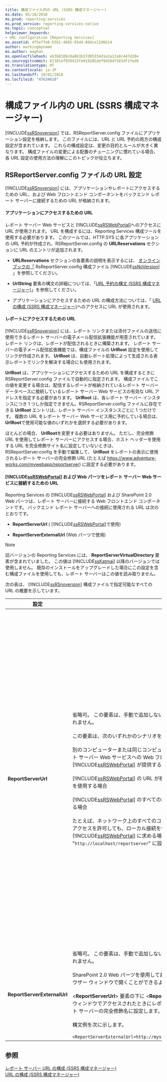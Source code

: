 ```yaml
---
title: 構成ファイル内の URL (SSRS 構成マネージャー)
ms.date: 05/18/2016
ms.prod: reporting-services
ms.prod_service: reporting-services-native
ms.topic: conceptual
helpviewer_keywords:
- URL configuration [Reporting Services]
ms.assetid: 4f5e7fe0-b5b1-4665-93d4-80dce12d6b14
author: markingmyname
ms.author: maghan
ms.openlocfilehash: eb3b8189c8a863b37d05334d1e2a12a8c447d20e
ms.sourcegitcommit: 61381ef939415fe019285def9450d7583df1fed0
ms.translationtype: HT
ms.contentlocale: ja-JP
ms.lasthandoff: 10/01/2018
ms.locfileid: "47634610"
---
```

# <a name="urls-in-configuration-files--ssrs-configuration-manager"></a>構成ファイル内の URL (SSRS 構成マネージャー)
  [!INCLUDE[ssRSnoversion](../../includes/ssrsnoversion-md.md)] では、RSReportServer.config ファイルにアプリケーション設定を格納します。 このファイルには、URL と URL 予約の両方の構成設定が含まれています。 これらの構成設定は、変更の目的とルールが大きく異なります。 構成ファイルの変更による配置のチューニングに慣れている場合、各 URL 設定の使用方法の理解にこのトピックが役立ちます。  
  
## <a name="url-settings-in-rsreportserverconfig-file"></a>RSReportServer.config ファイルの URL 設定  
 [!INCLUDE[ssRSnoversion](../../includes/ssrsnoversion-md.md)] には、アプリケーションやレポートにアクセスするための URL、および Web フロントエンド コンポーネントをバックエンド レポート サーバーに接続するための URL が格納されます。  
  
#### <a name="urls-for-application-access"></a>アプリケーションにアクセスするための URL  
 レポート サーバー Web サービスと [!INCLUDE[ssRSWebPortal](../../includes/ssrswebportal.md)]へのアクセスに URL が使用されます。 URL を構成するには、Reporting Services 構成ツールを使用する必要があります。 このツールでは、HTTP.SYS に各アプリケーションの URL 予約が作成され、RSReportServer.config の **URLReservations** セクションに URL のエントリが追加されます。  
  
-   **URLReservations** セクションの各要素の説明を表示するには、 [オンライン ブックの「](../../reporting-services/report-server/rsreportserver-config-configuration-file.md) RsReportServer.config 構成ファイル [!INCLUDE[ssNoVersion](../../includes/ssnoversion-md.md)] 」を参照してください。  
  
-   **UrlString** 要素の構文の詳細については、「[URL 予約の構文 &#40;SSRS 構成マネージャー&#41;](../../reporting-services/install-windows/url-reservation-syntax-ssrs-configuration-manager.md)」を参照してください。  
  
-   アプリケーションにアクセスするための URL の構成方法については、「 [URL の構成 &#40;SSRS 構成マネージャー&#41;](../../reporting-services/install-windows/configure-a-url-ssrs-configuration-manager.md)へのアクセスに URL が使用されます。  
  
#### <a name="urls-for-report-access"></a>レポートにアクセスするための URL  
 [!INCLUDE[ssRSnoversion](../../includes/ssrsnoversion-md.md)] には、レポート リンクまたは添付ファイルの送信に使用できるレポート サーバーの電子メール配信拡張機能が用意されています。 レポート リンクは、レポートが配信されるときに構築されます。 レポート サーバーの電子メール配信拡張機能では、構成ファイルの **UrlRoot** 設定を使用してリンクが作成されます。 **UrlRoot** は、自動レポート処理によって生成される表示レポートでリンクを解決する場合にも使用されます。  
  
 **UrlRoot** は、アプリケーションにアクセスするための URL を構成するときに RSReportServer.config ファイルで自動的に指定されます。 構成ファイルでこの値を変更する場合は、配信するレポートが格納されているレポート サーバー データベースに接続しているレポート サーバー Web サービスの有効な URL アドレスを指定する必要があります。 **UrlRoot** は、各レポート サーバー インスタンスにつき 1 つしか指定できません。RSReportServer.config ファイルに存在できる **UrlRoot** エントリは、レポート サーバー インスタンスごとに 1 つだけです。 複数の URL をレポート サーバー Web サービス用に予約している場合は、 **UrlRoot**で使用可能な値のいずれかを選択する必要があります。  
  
 ほとんどの場合、 **UrlRoot**を変更する必要はありません。 ただし、完全修飾 URL を使用してレポート サーバーにアクセスする場合、ホスト ヘッダーを使用する URL を完全修飾サイト名に設定していないときは、RSReportServer.config を手動で編集して、 **UrlRoot** をレポートの表示に使用されるレポート サーバーの完全修飾 URL (たとえば https://www.adventure-works.com/mywebapp/reportserver) に設定する必要があります。  
  
#### <a name="urls-connecting-the-includessrswebportalincludesssrswebportalmd-and-web-parts-to-the-report-server-web-service"></a>[!INCLUDE[ssRSWebPortal](../../includes/ssrswebportal.md)] および Web パーツをレポート サーバー Web サービスに接続するための URL  
 Reporting Services の [!INCLUDE[ssRSWebPortal](../../includes/ssrswebportal.md)] および SharePoint 2.0 Web パーツは、レポート サーバーに接続する Web フロントエンド コンポーネントです。 バックエンド レポート サーバーへの接続に使用される URL は次のとおりです。  
  
-   **ReportServerUrl** ( [!INCLUDE[ssRSWebPortal](../../includes/ssrswebportal.md)]で使用)  
  
-   **ReportServerExternalUrl** (Web パーツで使用)  
  
> [!NOTE]  
>  旧バージョンの Reporting Services には、 **ReportServerVirtualDirectory** 要素が含まれていました。 この値は [!INCLUDE[ssKatmai](../../includes/sskatmai-md.md)] 以降のバージョンでは使用しません。 既存のインストールをアップグレードした場合にこの設定を含む構成ファイルを使用しても、レポート サーバーはこの値を読み取りません。  
  
 次の表は、 [!INCLUDE[ssRSnoversion](../../includes/ssrsnoversion-md.md)] 構成ファイルで指定可能なすべての URL の概要を示しています。  
  
|設定|使用方法|[説明]|  
|-------------|-----------|-----------------|  
|**ReportServerUrl**|省略可。 この要素は、手動で追加しない限り RSReportServer.config ファイルには含まれません。<br /><br /> この要素は、次のいずれかのシナリオを構成する場合にのみ設定します。<br /><br /> 別のコンピューターまたは同じコンピューター上の別のインスタンスで実行されるレポート サーバー Web サービスへの Web フロントエンド アクセスを、 [!INCLUDE[ssRSWebPortal](../../includes/ssrswebportal.md)] が提供する場合<br /><br /> [!INCLUDE[ssRSWebPortal](../../includes/ssrswebportal.md)] の URL が複数存在し、レポート マネージャーで特定の URL を使用する場合<br /><br /> [!INCLUDE[ssRSWebPortal](../../includes/ssrswebportal.md)] のすべての接続に特定のレポート サーバーの URL を使用する場合<br /><br /> たとえば、ネットワーク上のすべてのコンピューターに [!INCLUDE[ssRSWebPortal](../../includes/ssrswebportal.md)] へのアクセスを許可しても、ローカル接続を使用してレポート サーバーに接続するように [!INCLUDE[ssRSWebPortal](../../includes/ssrswebportal.md)] に求める場合があります。 この場合、**ReportServerUrl** を "`http://localhost/reportserver`" に設定します。|この値には、レポート サーバー Web サービスの URL を指定します。 この値は、起動時に [!INCLUDE[ssRSWebPortal](../../includes/ssrswebportal.md)] アプリケーションから読み取られます。 この値を設定すると、 [!INCLUDE[ssRSWebPortal](../../includes/ssrswebportal.md)] は、URL で指定されたレポート サーバーに接続します。<br /><br /> 既定では、 [!INCLUDE[ssRSWebPortal](../../includes/ssrswebportal.md)] は、 [!INCLUDE[ssRSWebPortal](../../includes/ssrswebportal.md)]と同じレポート サーバー インスタンス内で実行されるレポート サーバー Web サービスへの Web フロントエンド アクセスを提供します。 ただし、別のインスタンスまたは別のコンピューター上のインスタンス内で実行されるレポート サーバー Web サービスで [!INCLUDE[ssRSWebPortal](../../includes/ssrswebportal.md)] を使用する場合は、外部のレポート サーバー Web サービスに接続するように [!INCLUDE[ssRSWebPortal](../../includes/ssrswebportal.md)] に指示するようにこの URL を設定することができます。<br /><br /> 接続先のレポート サーバーに SSL (Secure Sockets Layer) 証明書がインストールされている場合、 **ReportServerUrl** の値には、その証明書に登録されているサーバーの名前を指定する必要があります。 "基になる接続が閉じられました: SSL/TLS セキュリティ チャネルに対する信頼関係を確立できませんでした" というエラーが表示される場合は、 **ReportServerUrl** を、SSL 証明書が発行されたサーバーの完全修飾ドメイン名に設定してください。 たとえば、証明書が **https://adventure-works.com.onlinesales** に登録されている場合、レポート サーバーの URL は **https://adventure-works.com.onlinesales/reportserver** になります。|  
|**ReportServerExternalUrl**|省略可。 この要素は、手動で追加しない限り RSReportServer.config ファイルには含まれません。<br /><br /> SharePoint 2.0 Web パーツを使用しており、ユーザーがレポートを取得して新しいブラウザー ウィンドウで開くことができるようにする場合にのみ、この要素を設定します。<br /><br /> \<**ReportServerUrl**> 要素の下に \<**ReportServerExternalUrl**> を追加し、別のブラウザー ウィンドウでアクセスされたときにレポート サーバー インスタンスに解決されるレポート サーバーの完全修飾名に設定します。 \<**ReportServerUrl**> は削除しないでください。<br /><br /> 構文例を次に示します。<br /><br /> `<ReportServerExternalUrl>http://myserver/reportserver</ReportServerExternalUrl>`|この値は SharePoint 2.0 Web パーツで使用されます。<br /><br /> 以前のリリースでは、この値を設定してインターネットに接続されたレポート サーバーにレポート ビルダーを配置することが推奨されていました。 この配置シナリオはテストされていません。 以前に、レポート ビルダーへのインターネット アクセスをサポートするためにこの設定を使用していた場合は、他の方法を検討してください。|  
  
## <a name="see-also"></a>参照  
 [レポート サーバー URL の構成 &#40;SSRS 構成マネージャー&#41;](../../reporting-services/install-windows/configure-report-server-urls-ssrs-configuration-manager.md)   
 [URL の構成 &#40;SSRS 構成マネージャー&#41;](../../reporting-services/install-windows/configure-a-url-ssrs-configuration-manager.md)
